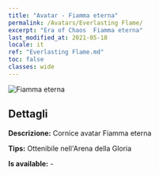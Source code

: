 ```yaml
---
title: "Avatar - Fiamma eterna"
permalink: /Avatars/Everlasting Flame/
excerpt: "Era of Chaos  Fiamma eterna"
last_modified_at: 2021-05-18
locale: it
ref: "Everlasting Flame.md"
toc: false
classes: wide
---
```

 ![Fiamma eterna](/images/a/avatarFrame_77.png)

## Dettagli

 **Descrizione:** Cornice avatar Fiamma eterna 

 **Tips:** Ottenibile nell'Arena della Gloria 

 **Is available:**  - 

